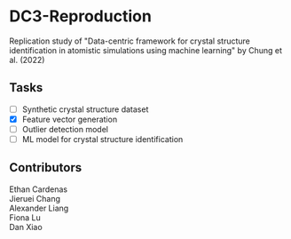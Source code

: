 # DC3-Reproduction
Replication study of "Data-centric framework for crystal structure identification in atomistic simulations using machine learning" by Chung et al. (2022)

## Tasks
- [ ] Synthetic crystal structure dataset
- [x] Feature vector generation
- [ ] Outlier detection model
- [ ] ML model for crystal structure identification

## Contributors
Ethan Cardenas   
Jieruei Chang   
Alexander Liang   
Fiona Lu   
Dan Xiao